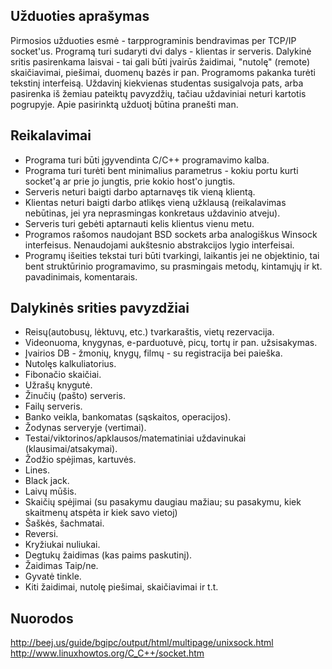 ## Užduoties aprašymas
Pirmosios užduoties esmė - tarpprograminis bendravimas per TCP/IP socket'us. Programą turi sudaryti dvi dalys - klientas ir serveris. Dalykinė sritis pasirenkama laisvai - tai gali 
būti įvairūs žaidimai, "nutolę" (remote) skaičiavimai, piešimai, duomenų bazės ir pan. Programoms pakanka turėti tekstinį interfeisą. Uždavinį kiekvienas studentas susigalvoja pats, 
arba pasirenka iš žemiau pateiktų pavyzdžių, tačiau uždaviniai neturi kartotis pogrupyje. Apie pasirinktą užduotį būtina pranešti man.

## Reikalavimai
* Programa turi būti įgyvendinta C/C++ programavimo kalba.
* Programa turi turėti bent minimalius parametrus - kokiu portu kurti socket'ą ar prie jo jungtis, prie kokio host'o jungtis. 
* Serveris neturi baigti darbo aptarnavęs tik vieną klientą. 
* Klientas neturi baigti darbo atlikęs vieną užklausą (reikalavimas nebūtinas, jei yra neprasmingas konkretaus uždavinio atveju).
* Serveris turi gebėti aptarnauti kelis klientus vienu metu.
* Programos rašomos naudojant BSD sockets arba analogiškus Winsock interfeisus. Nenaudojami aukštesnio abstrakcijos lygio interfeisai. 
* Programų išeities tekstai turi būti tvarkingi, laikantis jei ne objektinio, tai bent struktūrinio programavimo, su prasmingais metodų, kintamųjų ir kt. pavadinimais, komentarais.

## Dalykinės srities pavyzdžiai
* Reisų(autobusų, lėktuvų, etc.) tvarkaraštis, vietų rezervacija.
* Videonuoma, knygynas, e-parduotuvė, picų, tortų ir pan. užsisakymas.
* Įvairios DB - žmonių, knygų, filmų - su registracija bei paieška.
* Nutolęs kalkuliatorius.
* Fibonačio skaičiai.
* Užrašų knygutė.
* Žinučių (pašto) serveris.
* Failų serveris.
* Banko veikla, bankomatas (sąskaitos, operacijos).
* Žodynas serveryje (vertimai).
* Testai/viktorinos/apklausos/matematiniai uždavinukai (klausimai/atsakymai).
* Žodžio spėjimas, kartuvės.
* Lines.
* Black jack.
* Laivų mūšis.
* Skaičių spėjimai (su pasakymu daugiau mažiau; su pasakymu, kiek skaitmenų atspėta ir kiek savo vietoj)
* Šaškės, šachmatai.
* Reversi.
* Kryžiukai nuliukai.
* Degtukų žaidimas (kas paims paskutinį).
* Žaidimas Taip/ne.
* Gyvatė tinkle.
* Kiti žaidimai, nutolę piešimai, skaičiavimai ir t.t.

## Nuorodos
http://beej.us/guide/bgipc/output/html/multipage/unixsock.html
http://www.linuxhowtos.org/C_C++/socket.htm